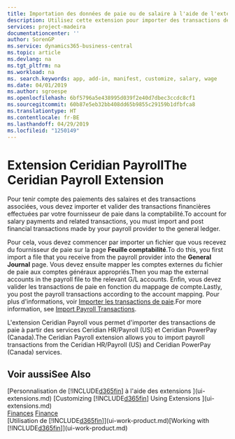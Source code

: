 ```yaml
---
title: Importation des données de paie ou de salaire à l'aide de l'extension Ceridian Payroll | Microsoft Docs
description: Utilisez cette extension pour importer des transactions de paie à partir des services Ceridian HR/Payroll (US) et Ceridian PowerPay (Canada).
services: project-madeira
documentationcenter: ''
author: SorenGP
ms.service: dynamics365-business-central
ms.topic: article
ms.devlang: na
ms.tgt_pltfrm: na
ms.workload: na
ms. search.keywords: app, add-in, manifest, customize, salary, wage
ms.date: 04/01/2019
ms.author: sgroespe
ms.openlocfilehash: 6bf5796a5e438995d039f2e40d7dbec3ccdc8cf1
ms.sourcegitcommit: 60b87e5eb32bb408dd65b9855c29159b1dfbfca8
ms.translationtype: HT
ms.contentlocale: fr-BE
ms.lasthandoff: 04/29/2019
ms.locfileid: "1250149"
---
```

# <a name="the-ceridian-payroll-extension"></a><span data-ttu-id="fd35d-103">Extension Ceridian Payroll</span><span class="sxs-lookup"><span data-stu-id="fd35d-103">The Ceridian Payroll Extension</span></span>
<span data-ttu-id="fd35d-104">Pour tenir compte des paiements des salaires et des transactions associées, vous devez importer et valider des transactions financières effectuées par votre fournisseur de paie dans la comptabilité.</span><span class="sxs-lookup"><span data-stu-id="fd35d-104">To account for salary payments and related transactions, you must import and post financial transactions made by your payroll provider to the general ledger.</span></span>

<span data-ttu-id="fd35d-105">Pour cela, vous devez commencer par importer un fichier que vous recevez du fournisseur de paie sur la page **Feuille comptabilité**.</span><span class="sxs-lookup"><span data-stu-id="fd35d-105">To do this, you first import a file that you receive from the payroll provider into the **General Journal** page.</span></span> <span data-ttu-id="fd35d-106">Vous devez ensuite mapper les comptes externes du fichier de paie aux comptes généraux appropriés.</span><span class="sxs-lookup"><span data-stu-id="fd35d-106">Then you map the external accounts in the payroll file to the relevant G/L accounts.</span></span> <span data-ttu-id="fd35d-107">Enfin, vous devez valider les transactions de paie en fonction du mappage de compte.</span><span class="sxs-lookup"><span data-stu-id="fd35d-107">Lastly, you post the payroll transactions according to the account mapping.</span></span> <span data-ttu-id="fd35d-108">Pour plus d'informations, voir [Importer les transactions de paie](finance-how-import-payroll-transactions.md).</span><span class="sxs-lookup"><span data-stu-id="fd35d-108">For more information, see [Import Payroll Transactions](finance-how-import-payroll-transactions.md).</span></span>

<span data-ttu-id="fd35d-109">L'extension Ceridian Payroll vous permet d'importer des transactions de paie à partir des services Ceridian HR/Payroll (US) et Ceridian PowerPay (Canada).</span><span class="sxs-lookup"><span data-stu-id="fd35d-109">The Ceridian Payroll extension allows you to import payroll transactions from the Ceridian HR/Payroll (US) and Ceridian PowerPay (Canada) services.</span></span>

## <a name="see-also"></a><span data-ttu-id="fd35d-110">Voir aussi</span><span class="sxs-lookup"><span data-stu-id="fd35d-110">See Also</span></span>
<span data-ttu-id="fd35d-111">[Personnalisation de [!INCLUDE[d365fin](includes/d365fin_md.md)] à l'aide des extensions ](ui-extensions.md)  </span><span class="sxs-lookup"><span data-stu-id="fd35d-111">[Customizing [!INCLUDE[d365fin](includes/d365fin_md.md)] Using Extensions ](ui-extensions.md)  </span></span>  
<span data-ttu-id="fd35d-112">[Finances](finance.md)  </span><span class="sxs-lookup"><span data-stu-id="fd35d-112">[Finance](finance.md)  </span></span>  
<span data-ttu-id="fd35d-113">[Utilisation de [!INCLUDE[d365fin](includes/d365fin_md.md)]](ui-work-product.md)</span><span class="sxs-lookup"><span data-stu-id="fd35d-113">[Working with [!INCLUDE[d365fin](includes/d365fin_md.md)]](ui-work-product.md)</span></span>
